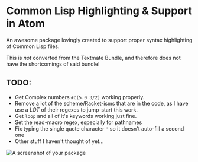 # Common Lisp Highlighting & Support in Atom

An awesome package lovingly created to support proper syntax highlighting of
Common Lisp files.

This is *not* converted from the Textmate Bundle, and therefore does not have
the shortcomings of said bundle!

## TODO:
* Get Complex numbers `#c(5.0 3/2)` working properly.
* Remove a lot of the scheme/Racket-isms that are in the code, as I have use a *LOT*
  of their regexes to jump-start this work.
* Get `loop` and all of it's keywords working just fine.
* Set the read-macro regex, especially for pathnames
* Fix typing the single quote character `'` so it doesn't auto-fill a second one
* Other stuff I haven't thought of yet...


![A screenshot of your package](https://f.cloud.github.com/assets/69169/2290250/c35d867a-a017-11e3-86be-cd7c5bf3ff9b.gif)
